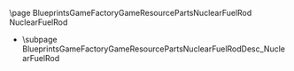 \page BlueprintsGameFactoryGameResourcePartsNuclearFuelRod NuclearFuelRod
- \subpage BlueprintsGameFactoryGameResourcePartsNuclearFuelRodDesc_NuclearFuelRod
